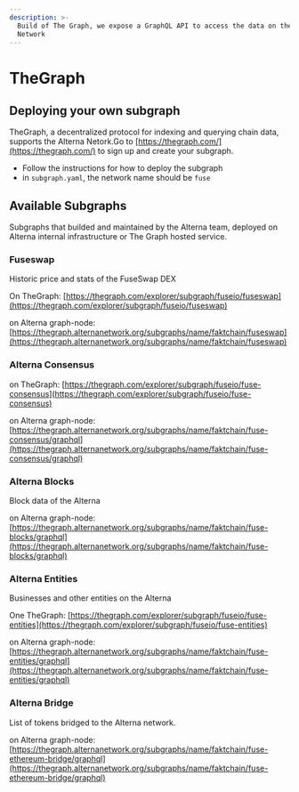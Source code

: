 ```yaml
---
description: >-
  Build of The Graph, we expose a GraphQL API to access the data on the Alterna
  Network
---
```


# TheGraph

## Deploying your own subgraph

TheGraph, a decentralized protocol for indexing and querying chain data, supports the Alterna Netork.Go to [https://thegraph.com/](https://thegraph.com/) to sign up and create your subgraph.

* Follow the instructions for how to deploy the subgraph
* in `subgraph.yaml`, the network name should be `fuse`

## Available Subgraphs

Subgraphs that builded and maintained by the Alterna team, deployed on Alterna internal infrastructure or The Graph hosted service.

### Fuseswap

Historic price and stats of the FuseSwap DEX

On TheGraph: [https://thegraph.com/explorer/subgraph/fuseio/fuseswap](https://thegraph.com/explorer/subgraph/fuseio/fuseswap)

on Alterna graph-node:  [https://thegraph.alternanetwork.org/subgraphs/name/faktchain/fuseswap](https://thegraph.alternanetwork.org/subgraphs/name/faktchain/fuseswap)

### Alterna Consensus

on TheGraph: [https://thegraph.com/explorer/subgraph/fuseio/fuse-consensus](https://thegraph.com/explorer/subgraph/fuseio/fuse-consensus)

on Alterna graph-node: [https://thegraph.alternanetwork.org/subgraphs/name/faktchain/fuse-consensus/graphql](https://thegraph.alternanetwork.org/subgraphs/name/faktchain/fuse-consensus/graphql)

### Alterna Blocks

Block data of the Alterna

on Alterna graph-node: [https://thegraph.alternanetwork.org/subgraphs/name/faktchain/fuse-blocks/graphql](https://thegraph.alternanetwork.org/subgraphs/name/faktchain/fuse-blocks/graphql)

### Alterna Entities

Businesses and other entities on the Alterna

One TheGraph: [https://thegraph.com/explorer/subgraph/fuseio/fuse-entities](https://thegraph.com/explorer/subgraph/fuseio/fuse-entities)

on Alterna graph-node:  [https://thegraph.alternanetwork.org/subgraphs/name/faktchain/fuse-entities/graphql](https://thegraph.alternanetwork.org/subgraphs/name/faktchain/fuse-entities/graphql)

### Alterna Bridge

List of tokens bridged to the Alterna network.

on Alterna graph-node: [https://thegraph.alternanetwork.org/subgraphs/name/faktchain/fuse-ethereum-bridge/graphql](https://thegraph.alternanetwork.org/subgraphs/name/faktchain/fuse-ethereum-bridge/graphql)

